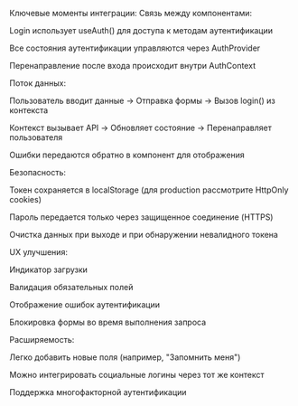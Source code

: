 Ключевые моменты интеграции:
Связь между компонентами:

Login использует useAuth() для доступа к методам аутентификации

Все состояния аутентификации управляются через AuthProvider

Перенаправление после входа происходит внутри AuthContext

Поток данных:

Пользователь вводит данные → Отправка формы → Вызов login() из контекста

Контекст вызывает API → Обновляет состояние → Перенаправляет пользователя

Ошибки передаются обратно в компонент для отображения

Безопасность:

Токен сохраняется в localStorage (для production рассмотрите HttpOnly cookies)

Пароль передается только через защищенное соединение (HTTPS)

Очистка данных при выходе и при обнаружении невалидного токена

UX улучшения:

Индикатор загрузки

Валидация обязательных полей

Отображение ошибок аутентификации

Блокировка формы во время выполнения запроса

Расширяемость:

Легко добавить новые поля (например, "Запомнить меня")

Можно интегрировать социальные логины через тот же контекст

Поддержка многофакторной аутентификации